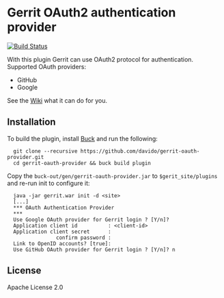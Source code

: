 Gerrit OAuth2 authentication provider
=====================================

[![Build Status](https://travis-ci.org/davido/gerrit-oauth-provider.svg?branch=master)](https://travis-ci.org/davido/gerrit-oauth-provider)


With this plugin Gerrit can use OAuth2 protocol for authentication. 
Supported OAuth providers:

* GitHub
* Google

See the [Wiki](https://github.com/davido/gerrit-oauth-provider/wiki) what it can do for you.

Installation
------------

To build the plugin, install [Buck](http://facebook.github.io/buck/setup/install.html)
and run the following:

```
  git clone --recursive https://github.com/davido/gerrit-oauth-provider.git
  cd gerrit-oauth-provider && buck build plugin
```

Copy the `buck-out/gen/gerrit-oauth-provider.jar` to
`$gerit_site/plugins` and re-run init to configure it:

```
  java -jar gerrit.war init -d <site>
  [...]
  *** OAuth Authentication Provider
  ***
  Use Google OAuth provider for Gerrit login ? [Y/n]?
  Application client id          : <client-id>
  Application client secret      : 
                confirm password : 
  Link to OpenID accounts? [true]: 
  Use GitHub OAuth provider for Gerrit login ? [Y/n]? n
``` 

License
-------

Apache License 2.0
